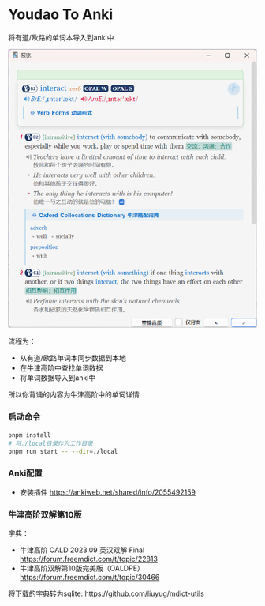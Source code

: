 # Youdao To Anki

将有道/欧路的单词本导入到anki中

![anki-card-0.png](doc/anki-card-0.png)

流程为：
* 从有道/欧路单词本同步数据到本地
* 在牛津高阶中查找单词数据
* 将单词数据导入到anki中

所以你背诵的内容为牛津高阶中的单词详情

### 启动命令

```bash
pnpm install
# 将./local目录作为工作目录
pnpm run start -- --dir=./local
```

### Anki配置
* 安装插件 https://ankiweb.net/shared/info/2055492159

### 牛津高阶双解第10版
字典：
* 牛津高阶 OALD 2023.09 英汉双解 Final  https://forum.freemdict.com/t/topic/22813
* 牛津高阶双解第10版完美版（OALDPE） https://forum.freemdict.com/t/topic/30466

将下载的字典转为sqlite:
https://github.com/liuyug/mdict-utils

